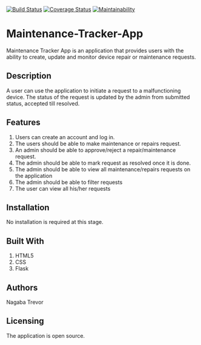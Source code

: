 [![Build Status](https://travis-ci.org/trevornagaba/Maintenance-Tracker-App.svg?branch=develop)](https://travis-ci.org/trevornagaba/Maintenance-Tracker-App)
[![Coverage Status](https://coveralls.io/repos/github/trevornagaba/Maintenance-Tracker-App/badge.svg?branch=develop)](https://coveralls.io/github/trevornagaba/Maintenance-Tracker-App?branch=develop)
[![Maintainability](https://api.codeclimate.com/v1/badges/35acd8542beee64cadb5/maintainability)](https://codeclimate.com/github/trevornagaba/Maintenance-Tracker-App/maintainability)

# Maintenance-Tracker-App
Maintenance Tracker App is an application that provides users with the ability to create, update and monitor device repair or maintenance requests.

## Description
A user can use the application to initiate a request to a malfunctioning device. The status of the request is updated by the admin from submitted status, accepted till resolved.

## Features
1. Users can create an account and log in.
1. The users should be able to make maintenance or repairs request.
1. An admin should be able to approve/reject a repair/maintenance request.
1. The admin should be able to mark request as resolved once it is done.
1. The admin should be able to view all maintenance/repairs requests on the application
1. The admin should be able to filter requests
1. The user can view all his/her requests

## Installation
No installation is required at this stage.

## Built With
1. HTML5
1. CSS
1. Flask

## Authors
Nagaba Trevor

## Licensing
The application is open source.